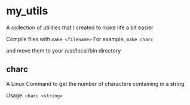 # my_utils
A collection of utilities that I created to make life a bit easier

Compile files with
  ``` make <filename> ``` 
For example,
  ``` make charc ```

and move them to your /usr/local/bin directory

## charc
A Linux Command to get the number of characters containing in a string

Usage:
  ``` charc <string> ```
